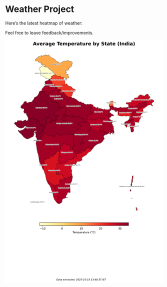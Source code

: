 # Weather Project

Here’s the latest heatmap of weather:

Feel free to leave feedback/improvements.

![India Heatmap](docs/assets/india_heatmap.png?v=F9E2FF)
